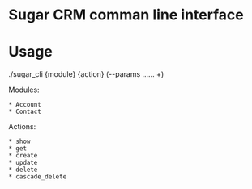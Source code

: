# Sugar CRM comman line interface

# Usage
  
  ./sugar_cli {module} {action} (--params ...... +)
  
  Modules:
  
    * Account
    * Contact    
  
  Actions:
    
    * show
    * get
    * create
    * update
    * delete
    * cascade_delete

